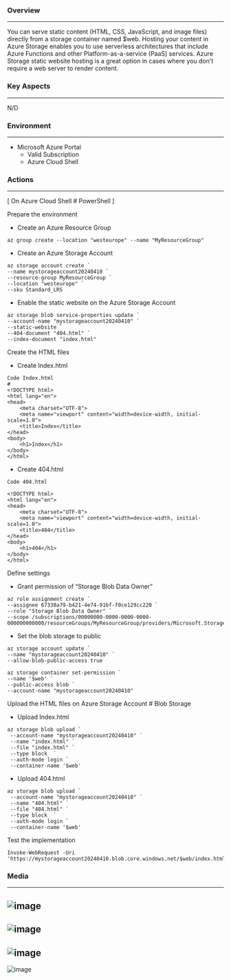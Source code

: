 ### Overview
---
You can serve static content (HTML, CSS, JavaScript, and image files) directly from a storage container named $web. Hosting your content in Azure Storage enables you to use serverless architectures that include Azure Functions and other Platform-as-a-service (PaaS) services. Azure Storage static website hosting is a great option in cases where you don't require a web server to render content.

### Key Aspects
---
N/D

### Environment
---
- Microsoft Azure Portal
  - Valid Subscription
  - Azure Cloud Shell
 
### Actions
---
[ On Azure Cloud Shell # PowerShell ]

Prepare the environment
- Create an Azure Resource Group
```azurecli
az group create --location "westeurope" --name "MyResourceGroup"
```
- Create an Azure Storage Account
```azurecli
az storage account create `
--name mystorageaccount20240410 `
--resource-group MyResourceGroup `
--location "westeurope" `
--sku Standard_LRS
```
- Enable the static website on the Azure Storage Account
```azurecli
az storage blob service-properties update `
--account-name "mystorageaccount20240410" `
--static-website `
--404-document "404.html" `
--index-document "index.html"
```
Create the HTML files
- Create Index.html
```azurecli
Code Index.html
#
<!DOCTYPE html>
<html lang="en">
<head>
    <meta charset="UTF-8">
    <meta name="viewport" content="width=device-width, initial-scale=1.0">
    <title>Index</title>
</head>
<body>
    <h1>Index</h1>
</body>
</html>
```
- Create 404.html
```azurecli
Code 404.html

<!DOCTYPE html>
<html lang="en">
<head>
    <meta charset="UTF-8">
    <meta name="viewport" content="width=device-width, initial-scale=1.0">
    <title>404</title>
</head>
<body>
    <h1>404</h1>
</body>
</html>
```
Define settings
- Grant permission of “Storage Blob Data Owner”
```azurecli
az role assignment create `                                                             
--assignee 67338a79-b421-4e74-91bf-f0ce129cc220 `
--role "Storage Blob Data Owner" `                        
--scope /subscriptions/00000000-0000-0000-0000-000000000000/resourceGroups/MyResourceGroup/providers/Microsoft.Storage/storageAccounts/mystorageaccount20240410/blobServices/default
```
- Set the blob storage to public
```azurecli
az storage account update `
--name "mystorageaccount20240410" `
--allow-blob-public-access true        
```
```azurecli
az storage container set-permission ` 
--name '$web' `
--public-access blob `
--account-name "mystorageaccount20240410"            
```
Upload the HTML files on Azure Storage Account # Blob Storage
- Upload Index.html
```azurecli
az storage blob upload `
 --account-name "mystorageaccount20240410" `
 --name "index.html" `
 --file "index.html" `
 --type block  `
 --auth-mode login `
 --container-name '$web'
```
- Upload 404.html
```azurecli
az storage blob upload `
 --account-name "mystorageaccount20240410" `
 --name "404.html" `
 --file "404.html" `
 --type block  `
 --auth-mode login `
 --container-name '$web'
```
Test the implementation
```azurecli
Invoke-WebRequest -Uri 'https://mystorageaccount20240410.blob.core.windows.net/$web/index.html'
```

### Media
---
![image](https://github.com/ViCunha/Lab-Azure-AzureStorageAccount-BlobStorage-StaticHTML/assets/65992033/60e1f94d-82af-4442-95c9-0f735908ac9f)
---
![image](https://github.com/ViCunha/Lab-Azure-AzureStorageAccount-BlobStorage-StaticHTML/assets/65992033/15c1ea2e-7bd8-41b7-8977-c49d59eef23f)
---
![image](https://github.com/ViCunha/Lab-Azure-AzureStorageAccount-BlobStorage-StaticHTML/assets/65992033/b50f7192-4414-44cd-80e9-c33fbc60f30a)
---
![image](https://github.com/ViCunha/Lab-Azure-AzureStorageAccount-BlobStorage-StaticHTML/assets/65992033/a71cc09b-053f-4fe2-b67d-f231307e48cd)



